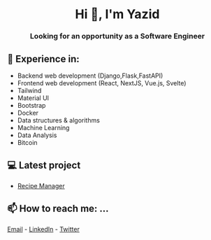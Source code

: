 <h1 align="center">Hi 👋, I'm Yazid</h1>
<h3 align="center">Looking for an opportunity as a Software Engineer</h3>

## 💬 Experience in:
- Backend web development (Django,Flask,FastAPI)
- Frontend web development (React, NextJS, Vue.js, Svelte)
- Tailwind
- Material UI
- Bootstrap
- Docker
- Data structures & algorithms
- Machine Learning
- Data Analysis
- Bitcoin

## 💻 Latest project
- [Recipe Manager](https://recipe-manager-sx8q4.ondigitalocean.app/#/)

## 📫 How to reach me: ...
<a href="mailto:yazeedkurdi@hotmail.com">Email</a> - <a href="https://www.linkedin.com/in/yazid-kurdi-066b53181/">LinkedIn</a> - <a href="https://twitter.com/YazidKurdiR">Twitter</a>
